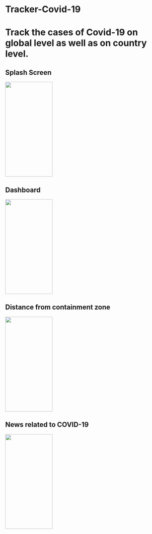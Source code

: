 # Tracker-Covid-19
<h1>Track the cases of Covid-19 on global level as well as on country level.</h1>
<h2>Splash Screen</h2>
<img src="https://github.com/Mannxxx/COVID-19-TRACKER/screenshot/splash.jpeg"  width= "150" height= "300">
<h2>Dashboard</h2>
<img src="https://github.com/Mannxxx/COVID-19-TRACKER/screenshot/dashboard (2).jpeg"  width= "150" height= "300">
<h2>Distance from containment zone</h2>
<img src="https://github.com/Mannxxx/COVID-19-TRACKER/screenshot/news.jpeg"  width= "150" height= "300">
<h2>News related to COVID-19</h2>
<img src="https://github.com/Mannxxx/COVID-19-TRACKER/screenshot/news.jpeg"  width= "150" height= "300">
